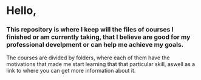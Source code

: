 <h1>Hello,</h1>
<h3>This repository is where I keep will the files of courses I finished or am currently taking, that I believe are good for my professional develpment or can help me achieve my goals.</h3>

The courses are divided by folders, where each of them have the motivations that made me start learning that that particular skill, aswell as a link to where you can get more information about it.
